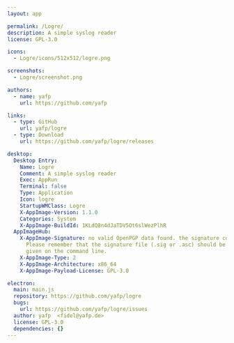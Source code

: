 ```yaml
---
layout: app

permalink: /Logre/
description: A simple syslog reader
license: GPL-3.0

icons:
  - Logre/icons/512x512/logre.png

screenshots:
  - Logre/screenshot.png

authors:
  - name: yafp
    url: https://github.com/yafp

links:
  - type: GitHub
    url: yafp/logre
  - type: Download
    url: https://github.com/yafp/logre/releases

desktop:
  Desktop Entry:
    Name: Logre
    Comment: A simple syslog reader
    Exec: AppRun
    Terminal: false
    Type: Application
    Icon: logre
    StartupWMClass: Logre
    X-AppImage-Version: 1.1.0
    Categories: System
    X-AppImage-BuildId: 1KLdQ8n4dJaTDV5Ot6slWezPlhR
  AppImageHub:
    X-AppImage-Signature: no valid OpenPGP data found. the signature could not be verified.
      Please remember that the signature file (.sig or .asc) should be the first file
      given on the command line.
    X-AppImage-Type: 2
    X-AppImage-Architecture: x86_64
    X-AppImage-Payload-License: GPL-3.0

electron:
  main: main.js
  repository: https://github.com/yafp/logre
  bugs:
    url: https://github.com/yafp/logre/issues
  author: yafp  <fidel@yafp.de>
  license: GPL-3.0
  dependencies: {}
---
```

